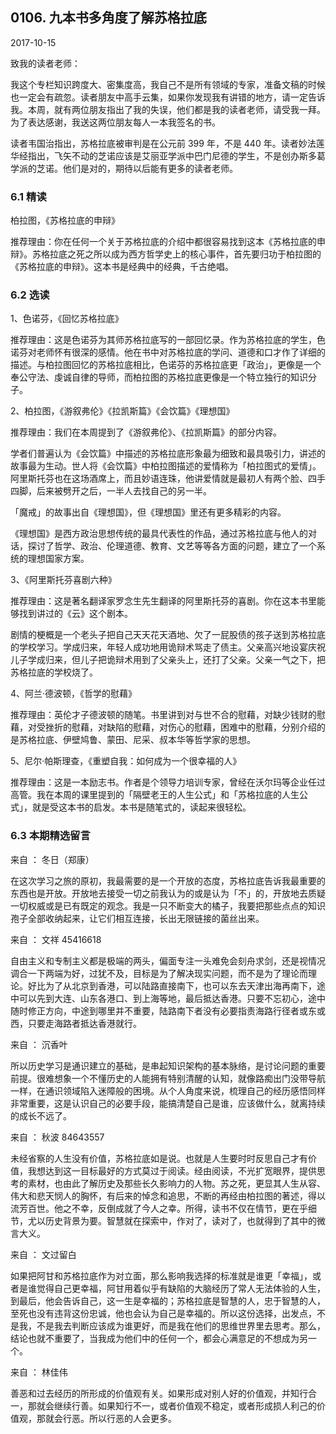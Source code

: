 ## 0106. 九本书多角度了解苏格拉底

2017-10-15

致我的读者老师：

我这个专栏知识跨度大、密集度高，我自己不是所有领域的专家，准备文稿的时候也一定会有疏忽。读者朋友中高手云集，如果你发现我有讲错的地方，请一定告诉我。本周，就有两位朋友指出了我的失误，他们都是我的读者老师，请受我一拜。为了表达感谢，我送这两位朋友每人一本我签名的书。

读者韦国治指出，苏格拉底被审判是在公元前 399 年，不是 440 年。读者妙法莲华经指出，飞矢不动的芝诺应该是艾丽亚学派中巴门尼德的学生，不是创办斯多葛学派的芝诺。他们是对的，期待以后能有更多的读者老师。

### 6.1 精读

柏拉图，《苏格拉底的申辩》

推荐理由：你在任何一个关于苏格拉底的介绍中都很容易找到这本《苏格拉底的申辩》。苏格拉底之死之所以成为西方哲学史上的核心事件，首先要归功于柏拉图的《苏格拉底的申辩》。这本书是经典中的经典，千古绝唱。

### 6.2 选读

1、色诺芬，《回忆苏格拉底》

推荐理由：这是色诺芬为其师苏格拉底写的一部回忆录。作为苏格拉底的学生，色诺芬对老师怀有很深的感情。他在书中对苏格拉底的学问、道德和口才作了详细的描述。与柏拉图回忆的苏格拉底相比，色诺芬的苏格拉底更「政治」，更像是一个奉公守法、虔诚自律的导师，而柏拉图的苏格拉底更像是一个特立独行的知识分子。

2、柏拉图，《游叙弗伦》《拉凯斯篇》《会饮篇》《理想国》

推荐理由：我们在本周提到了《游叙弗伦》、《拉凯斯篇》的部分内容。

学者们普遍认为《会饮篇》中描述的苏格拉底形象最为细致和最具吸引力，讲述的故事最为生动。世人将《会饮篇》中柏拉图描述的爱情称为「柏拉图式的爱情」。阿里斯托芬也在这场酒席上，而且妙语连珠，他讲爱情就是最初人有两个脸、四手四脚，后来被劈开之后，一半人去找自己的另一半。

「魔戒」的故事出自《理想国》，但《理想国》里还有更多精彩的内容。

《理想国》是西方政治思想传统的最具代表性的作品，通过苏格拉底与他人的对话，探讨了哲学、政治、伦理道德、教育、文艺等等各方面的问题，建立了一个系统的理想国家方案。

3、《阿里斯托芬喜剧六种》

推荐理由：这是著名翻译家罗念生先生翻译的阿里斯托芬的喜剧。你在这本书里能够找到讲过的《云》这个剧本。

剧情的梗概是一个老头子把自己天天花天酒地、欠了一屁股债的孩子送到苏格拉底的学校学习。学成归来，年轻人成功地用诡辩术骂走了债主。父亲高兴地设宴庆祝儿子学成归来，但儿子把诡辩术用到了父亲头上，还打了父亲。父亲一气之下，把苏格拉底的学校烧了。

4、阿兰·德波顿，《哲学的慰藉》

推荐理由：英伦才子德波顿的随笔。书里讲到对与世不合的慰藉，对缺少钱财的慰藉，对受挫折的慰藉，对缺陷的慰藉，对伤心的慰藉，困难中的慰藉，分别介绍的是苏格拉底、伊壁鸠鲁、蒙田、尼采、叔本华等哲学家的思想。

5、尼尔·帕斯理查，《重塑自我：如何成为一个很幸福的人》

推荐理由：这是一本励志书。作者是个领导力培训专家，曾经在沃尔玛等企业任过高管。我在本周的课里提到的「隔壁老王的人生公式」和「苏格拉底的人生公式」，就是受这本书的启发。本书是随笔式的，读起来很轻松。

### 6.3 本期精选留言

来自 ： 冬日（郑康）

在这次学习之旅的原初，我最需要的是一个开放的态度，苏格拉底告诉我最重要的东西也是开放。开放地去接受一切之前我认为的或是认为「不」的，开放地去质疑一切权威或是已有既定的观念。我是一只不断变大的橘子，我要把那些点点的知识孢子全部收纳起来，让它们相互连接，长出无限链接的菌丝出来。

来自 ： 文祥 45416618

自由主义和专制主义都是极端的两头，偏面专注一头难免会刻舟求剑，还是视情况调合一下两端为好，过犹不及，目标是为了解决现实问题，而不是为了理论而理论。好比为了从北京到香港，可以陆路直接南下，也可以东去天津出海再南下，途中可以先到大连、山东各港口、到上海等地，最后抵达香港。只要不忘初心，途中随时修正方向，中途到哪里并不重要，陆路南下者没有必要指责海路行径者或东或西，只要走海路者抵达香港就行。

来自 ： 沉香叶

所以历史学习是通识建立的基础，是串起知识架构的基本脉络，是讨论问题的重要前提。很难想象一个不懂历史的人能拥有特别清醒的认知，就像路痴出门没带导航一样，在通识领域陷入迷障般的困境。从个人角度来说，梳理自己的经历感悟同样非常重要，这是认识自己的必要手段，能搞清楚自己是谁，应该做什么，就离持续的成长不远了。

来自 ： 秋波 84643557

未经省察的人生没有价值，苏格拉底如是说。也就是人生要时时反思自己才有价值，我想达到这一目标最好的方式莫过于阅读。经由阅读，不光扩宽眼界，提供思考的素材，也由此了解历史及那些长久影响力的人物。苏之死，更显其人生从容、伟大和悲天悯人的胸怀，有后来的悼念和追思，不断的再经由柏拉图的著述，得以流芳百世。他之不幸，反倒成就了今人之幸。所得，读书不仅在情节，更在乎细节，尤以历史背景为要。智慧就在探索中，作对了，读对了，也就得到了其中的微言大义。

来自 ： 文过留白

如果把阿甘和苏格拉底作为对立面，那么影响我选择的标准就是谁更「幸福」，或者是谁觉得自己更幸福，阿甘用着似乎有缺陷的大脑经历了常人无法体验的人生，到最后，他会告诉自己，这一生是幸福的；苏格拉底是智慧的人，忠于智慧的人，至死也没有违背这份忠诚，他也会认为自己是幸福的。所以这份选择，出发点，不是我，不是我去判断应该成为谁更好，而是我在他们的思维世界里去思考。那么，结论也就不重要了，当我成为他们中的任何一个，都会心满意足的不想成为另一个。

来自 ： 林佳伟

善恶和过去经历的所形成的价值观有关。如果形成对别人好的价值观，并知行合一，那就会继续行善。如果知行不一，或者价值观不稳定，或者形成损人利己的价值观，那就会行恶。所以行恶的人会更多。